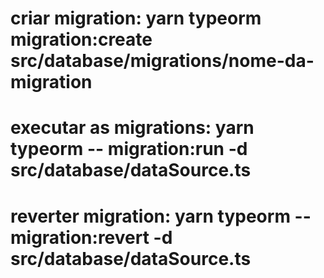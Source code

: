 # criar migration: yarn typeorm migration:create src/database/migrations/nome-da-migration
# executar as migrations: yarn typeorm -- migration:run -d src/database/dataSource.ts
# reverter migration: yarn typeorm -- migration:revert -d src/database/dataSource.ts